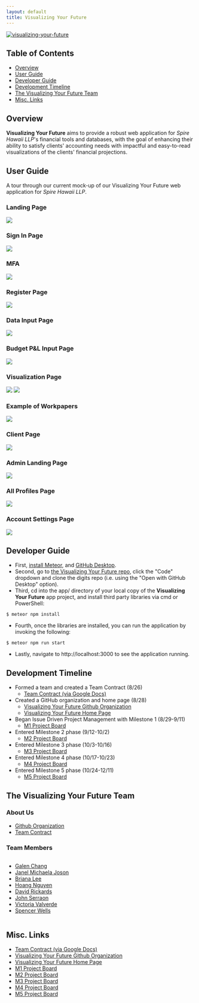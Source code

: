 ```yaml
---
layout: default
title: Visualizing Your Future
---
```


[![visualizing-your-future](https://github.com/visualizing-your-future/visualizing-your-future/actions/workflows/ci.yml/badge.svg)](https://github.com/visualizing-your-future/visualizing-your-future/actions/workflows/ci.yml)


## Table of Contents
* [Overview](#overview)
* [User Guide](#user-guide)
* [Developer Guide](#developer-guide)
* [Development Timeline](#development-timeline)
* [The Visualizing Your Future Team](#the-visualizing-your-future-team)
* [Misc. Links](#misc-links)

## Overview

**Visualizing Your Future** aims to provide a robust web application for *Spire Hawaii LLP*'s financial tools and databases, with the goal of enhancing their ability to satisfy clients' accounting needs with impactful and easy-to-read visualizations of the clients' financial projections.

## User Guide
A tour through our current mock-up of our Visualizing Your Future web application for *Spire Hawaii LLP*.

### Landing Page
<img src="app/public/images/localhost_3000_landing.png">

### Sign In Page
<img src="app/public/images/localhost_3000_signin.png">

### MFA
<img src="app/public/images/localhost_3000_mfa.png">

### Register Page
<img src="app/public/images/localhost_3000_signup.png">

### Data Input Page
<img src="app/public/images/localhost_3000_datainput.png">

### Budget P&L Input Page
<img src="app/public/images/localhost_3000_budgetplinput.png">

### Visualization Page
<img src="app/public/images/localhost_3000_visualization1.png">
<img src="app/public/images/localhost_3000_visualization2.png">

### Example of Workpapers
<img src="app/public/images/localhost_3000_wp2503.png">

### Client Page
<img src="app/public/images/localhost_3000_viewclients.png">

### Admin Landing Page
<img src="app/public/images/localhost_3000_adminlanding.png">

### All Profiles Page
<img src="app/public/images/localhost_3000_manageprofiles.png">

### Account Settings Page
<img src="app/public/images/localhost_3000_editprofile.png">



## Developer Guide
- First, [install Meteor](https://www.meteor.com/install), and [GitHub Desktop](https://desktop.github.com/).
- Second, go to [the Visualizing Your Future repo](https://github.com/visualizing-your-future/visualizing-your-future), click the "Code" dropdown and clone the digits repo (i.e. using the "Open with GitHub Desktop" option).
- Third, cd into the app/ directory of your local copy of the **Visualizing Your Future** app project, and install third party libraries via cmd or PowerShell:

```
$ meteor npm install
```
- Fourth, once the libraries are installed, you can run the application by invoking the following:

```
$ meteor npm run start
```
- Lastly, navigate to http://localhost:3000 to see the application running.

## Development Timeline
- Formed a team and created a Team Contract (8/26)
  - [Team Contract (via Google Docs)](https://docs.google.com/document/d/1doBCHLmaNrq029uUPOsjgCroXzaHk2N4mB1xNZ2wVPc/edit?pli=1)
- Created a GitHub organization and home page (8/28)
  - [Visualizing Your Future Github Organization](https://github.com/visualizing-your-future)
  - [Visualizing Your Future Home Page](https://visualizing-your-future.github.io/)
- Began Issue Driven Project Management with Milestone 1 (8/29-9/11)
  - [M1 Project Board](https://github.com/orgs/visualizing-your-future/projects/3)
- Entered Milestone 2 phase (9/12-10/2)
  - [M2 Project Board](https://github.com/orgs/visualizing-your-future/projects/10)
- Entered Milestone 3 phase (10/3-10/16)
  - [M3 Project Board](https://github.com/orgs/visualizing-your-future/projects/12)
- Entered Milestone 4 phase (10/17-10/23)
  - [M4 Project Board](https://github.com/orgs/visualizing-your-future/projects/17)
- Entered Milestone 5 phase (10/24-12/11)
  - [M5 Project Board](https://github.com/orgs/visualizing-your-future/projects/24)

## The Visualizing Your Future Team

### About Us
* [Github Organization](https://github.com/visualizing-your-future)
* [Team Contract](https://docs.google.com/document/d/1doBCHLmaNrq029uUPOsjgCroXzaHk2N4mB1xNZ2wVPc/edit?pli=1)

### Team Members
<div class="row" style="display: flex;">
    <div class="col" style="flex: 1;">
        <ul>
              <li><a href="mailto:gchang7@hawaii.edu">Galen Chang</a></li>
              <li><a href="mailto:jmjoson@hawaii.edu">Janel Michaela Joson</a></li>
              <li><a href="mailto:brianall@hawaii.edu">Briana Lee</a></li>
              <li><a href="mailto:thanghn@hawaii.edu">Hoang Nguyen</a></li>
              <li><a href="mailto:davidar@hawaii.edu">David Rickards</a></li>
              <li><a href="mailto:jserraon@hawaii.edu">John Serraon</a></li>
              <li><a href="mailto:vavalver@hawaii.edu">Victoria Valverde</a></li>
              <li><a href="mailto:spence2@hawaii.edu">Spencer Wells</a></li>
        </ul>
    </div>
</div>

## Misc. Links
* [Team Contract (via Google Docs)](https://docs.google.com/document/d/1doBCHLmaNrq029uUPOsjgCroXzaHk2N4mB1xNZ2wVPc/edit?pli=1)
* [Visualizing Your Future Github Organization](https://github.com/visualizing-your-future)
* [Visualizing Your Future Home Page](https://visualizing-your-future.github.io/)
* [M1 Project Board](https://github.com/orgs/visualizing-your-future/projects/3)
* [M2 Project Board](https://github.com/orgs/visualizing-your-future/projects/10)
* [M3 Project Board](https://github.com/orgs/visualizing-your-future/projects/12)
* [M4 Project Board](https://github.com/orgs/visualizing-your-future/projects/17)
* [M5 Project Board](https://github.com/orgs/visualizing-your-future/projects/24)
